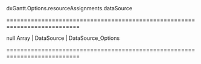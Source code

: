 <!--id-->dxGantt.Options.resourceAssignments.dataSource<!--/id-->
===========================================================================
<!--default-->null<!--/default-->
<!--type-->Array<Object> | DataSource | DataSource_Options<!--/type-->
===========================================================================

<!--shortDescription-->

<!--/shortDescription-->

<!--fullDescription-->

<!--/fullDescription-->
